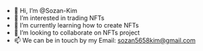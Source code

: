- 👋 Hi, I’m @Sozan-Kim
- 👀 I’m interested in trading NFTs
- 🌱 I’m currently learning how to create NFTs
- 💞️ I’m looking to collaborate on NFTs project
- 📫 We can be in touch by my Email: sozan5658kim@gmail.com

<!---
Sozan-Kim/Sozan-Kim is a ✨ special ✨ repository because its `README.md` (this file) appears on your GitHub profile.
You can click the Preview link to take a look at your changes.
--->
